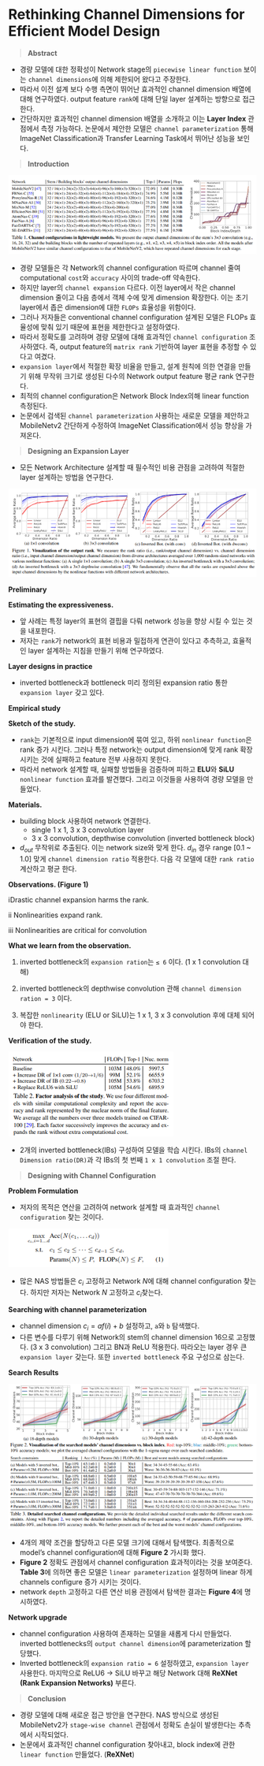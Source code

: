 # Rethinking Channel Dimensions for Efficient Model Design

> **Abstract**
> 
- 경량 모델에 대한 정확성이 Network stage의 `piecewise linear function` 보이는 `channel dimensions`에 의해 제한되어 왔다고 주장한다.
- 따라서 이전 설계 보다 수행 측면이 뛰어난 효과적인 channel dimension 배열에 대해 연구하였다. output feature `rank`에 대해 단일 layer 설계하는 방향으로 접근한다.
- 간단하지만 효과적인 channel dimension 배열을 소개하고 이는 **Layer Index** 관점에서 측정 가능하다. 논문에서 제안한 모델은 `channel parameterization` 통해 ImageNet Classification과 Transfer Learning Task에서 뛰어난 성능을 보인다.

> **Introduction**
> 

![Figure1](./src/1.png)

- 경량 모델들은 각 Network의 channel configuration 따르며 channel 줄여 computational `cost`와 `accuracy` 사이의 trade-off 약속한다.
- 하지만 layer의 `channel expansion` 다르다. 이전 layer에서 작은 channel dimension 줄이고 다음 층에서 객체 수에 맞게 dimension 확장한다. 이는 초기 layer에서 좁은 dimension에 대한 `FLOPs` 효율성을 위함이다.
- 그러나 저자들은 conventional channel configuration 설계된 모델은 FLOPs 효율성에 맞춰 있기 때문에 표현을 제한한다고 설정하였다.
- 따라서 정확도를 고려하며 경량 모델에 대해 효과적인 `channel configuration` 조사하였다.  즉, output feature의 `matrix rank` 기반하여 layer 표현을 추정할 수 있다고 여겼다.
- `expansion layer`에서 적절한 확장 비율을 만들고, 설계 원칙에 의한 연결을 만들기 위해 무작위 크기로 생성된 다수의 Network output feature 평균 rank 연구한다.
- 최적의 channel configuration은 Network Block Index의해 linear function 측정된다.
- 논문에서 검색된 `channel parameterization` 사용하는 새로운 모델을 제안하고 MobileNetv2 간단하게 수정하여 ImageNet Classification에서 성능 향상을 가져온다.

> **Designing an Expansion Layer**
> 
- 모든 Network Architecture 설계할 때 필수적인 비용 관점을 고려하여 적절한 layer 설계하는 방법을 연구한다.

![Figure2](./src/2.png)

**Preliminary**

**Estimating the expressiveness.**

- 앞 사례는 특정 layer의 표현의 결핍을 다뤄 network 성능을 향상 시킬 수 있는 것을 내포한다.
- 저자는 `rank`가 network의 표현 비용과 밀접하게 연관이 있다고 추측하고, 효율적인 layer 설계하는 지침을 만들기 위해 연구하였다.

**Layer designs in practice**

- inverted bottleneck과 bottleneck 미리 정의된 expansion ratio 통한 `expansion layer` 갖고 있다.

**Empirical study**

**Sketch of the study.**

- `rank`는 기본적으로 input dimension에 묶여 있고, 하위 `nonlinear function`은 rank 증가 시킨다. 그러나 특정 network는 output dimension에 맞게 rank 확장시키는 것에 실패하고 feature 전부 사용하지 못한다.
- 따라서 network 설계할 때, 실패할 방법들을 검증하며 피하고 **ELU**와 **SiLU** `nonlinear function` 효과를 발견했다. 그리고 이것들을 사용하여 경량 모델을 만들었다.

**Materials.**

- building block 사용하여 network 연결한다.
    - single 1 x 1, 3 x 3 convolution layer
    - 3 x 3 convolution, depthwise convolution (inverted bottleneck block)
- $d_{out}$ 무작위로 추출된다. 이는 network size와 맞게 한다. $d_{in}$ 경우 range [0.1 ~ 1.0] 맞게 `channel dimension ratio` 적용한다. 다음 각 모델에 대한 `rank ratio` 계산하고 평균 한다.

**Observations. (Figure 1)**

ⅰDrastic channel expansion harms the rank.

ⅱ Nonlinearities expand rank.

ⅲ Nonlinearities are critical for convolution

**What we learn from the observation.**

1) inverted bottleneck의 `expansion ration`는 `≤ 6` 이다. (1 x 1 convolution 대해)

2) inverted bottleneck의 depthwise convolution 관해 `channel dimension ration = 3` 이다.

3) 복잡한 `nonlinearity` (ELU or SiLU)는 1 x 1, 3 x 3 convolution 후에 대체 되어야 한다.

**Verification of the study.**

![Figure3](./src/3.png)

- 2개의 inverted bottleneck(IBs) 구성하여 모델을 학습 시킨다. IBs의 `channel Dimension ratio(DR)`과 각 IBs의 첫 번째 `1 x 1 convolution` 조절 한다.

> **Designing with Channel Configuration**
> 

**Problem Formulation**

- 저자의 목적은 연산을 고려하여 network 설계할 때 효과적인 `channel configuration` 찾는 것이다.

![Figure4](./src/4.png)

- 많은 NAS 방법들은 $c_i$ 고정하고 Network $N$에 대해 channel configuration 찾는다. 하지만 저자는 Network $N$ 고정하고 $c_i$찾는다.

**Searching with channel parameterization**

- channel dimension $c_i = af(i) + b$ 설정하고, `a`와 `b` 탐색했다.
- 다른 변수를 다루기 위해 Network의 stem의 channel dimension 16으로 고정했다. (3 x 3 convolution) 그리고 BN과 ReLU 적용한다. 따라오는 layer 경우 큰 `expansion layer` 갖는다. 또한 `inverted bottleneck` 주요 구성으로 삼는다.

**Search Results**

![Figure5](./src/5.png)

- 4개의 제약 조건을 할당하고 다른 모델 크기에 대해서 탐색했다. 최종적으로 model’s channel configuration에 대해 **Figure 2** 가시화 했다.
- **Figure 2** 정확도 관점에서 channel configuration 효과적이라는 것을 보여준다.  **Table 3**에 의하면 좋은 모델은 `linear parameterization` 설정하며 linear 하게 channels configure 증가 시키는 것이다.
- network `depth` 고정하고 다른 연산 비용 관점에서 탐색한 결과는 **Figure 4**에 명시하였다.

**Network upgrade**

- channel configuration 사용하여 존재하는 모델을 새롭게 다시 만들었다. inverted bottlenecks의 `output channel dimension`에 parameterization 할당했다.
- Inverted bottleneck의 `expansion ratio = 6` 설정하였고, `expansion layer` 사용한다. 마지막으로 ReLU6 → SiLU 바꾸고 해당 Network 대해 **ReXNet (Rank Expansion Networks)** 부른다.

> **Conclusion**
> 
- 경량 모델에 대해 새로운 접근 방안을 연구한다. NAS 방식으로 생성된 MobileNetv2가 `stage-wise channel` 관점에서 정확도 손실이 발생한다는 추측에서 시작되었다.
- 논문에서 효과적인 channel configuration 찾아내고, block index에 관한 `linear function` 만들었다. (**ReXNet**)